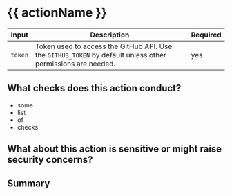 # {{ actionName }}

<!-- about this action -->

| Input   | Description                                                                                                 | Required |
| ------- | ----------------------------------------------------------------------------------------------------------- | -------- |
| `token` | Token used to access the GitHub API. Use the `GITHUB_TOKEN` by default unless other permissions are needed. | yes      |

## What checks does this action conduct?

- some
- list
- of
- checks

## What about this action is sensitive or might raise security concerns?

## Summary
